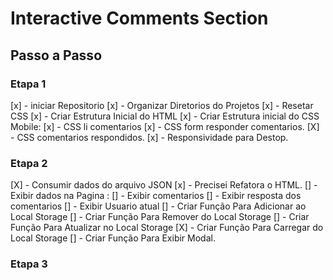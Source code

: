 # Interactive Comments Section


## Passo a Passo

### Etapa 1

[x] - iniciar Repositorio
[x] - Organizar Diretorios do Projetos
[x] - Resetar CSS
[x] - Criar Estrutura Inicial do HTML
[x] - Criar Estrutura inicial do CSS Mobile:
    [x] - CSS li comentarios
    [x] - CSS form responder comentarios.
    [X] - CSS comentarios respondidos.
[x] - Responsividade para Destop.

### Etapa 2


[X] - Consumir dados do arquivo JSON
[x] - Precisei Refatora o HTML.
[] - Exibir dados na Pagina :
    [] - Exibir comentarios
    [] - Exibir resposta dos comentarios
    [] - Exibir Usuario atual
[] - Criar Função Para Adicionar ao Local Storage
[] - Criar Função Para Remover do Local Storage
[] - Criar Função Para Atualizar no Local Storage
[X] - Criar Função Para Carregar do Local Storage
[] - Criar Função Para Exibir Modal.

### Etapa 3
